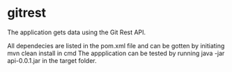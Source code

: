 # gitrest

The application gets data using the Git Rest API.

All dependecies are listed in the pom.xml file and can be gotten by initiating mvn clean install in cmd
The appplication can be tested by running java -jar api-0.0.1.jar in the target folder.

